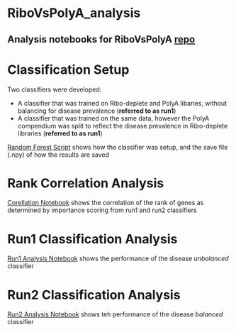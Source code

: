 # RiboVsPolyA_analysis
Analysis notebooks for RiboVsPolyA [repo](https://github.com/ioannisa92/RiboVsPolyA)
---

# Classification Setup
Two classifiers were developed:
* A classifier that was trained on Ribo-deplete and PolyA libaries, without balancing for disease prevalence (**referred to as run1**)
* A classifier that was trained on the same data, however the PolyA compendium was split to reflect the disease prevalence in Ribo-deplete libraries (**referred to as run1**)

[Random Forest Script](https://github.com/ioannisa92/RiboVsPolyA_analysis/blob/master/RF.py) shows how the classifier was setup, and the save file (.npy) of how the results are saved

# Rank Correlation Analysis
[Corellation Notebook](https://github.com/ioannisa92/RiboVsPolyA_analysis/blob/master/RankCorrelation.ipynb) shows the correlation of the rank of genes as determined by importance scoring from run1 and run2 classifiers

# Run1 Classification Analysis
[Run1 Analysis Notebook](https://github.com/ioannisa92/RiboVsPolyA_analysis/blob/master/ResultsAnalysis_run1.ipynb) shows the performance of the disease *unbalanced* classifier

# Run2 Classification Analysis
[Run2 Analysis Notebook](https://github.com/ioannisa92/RiboVsPolyA_analysis/blob/master/ResultsAnalysis_run2.ipynb) shows teh performance of the disease *balanced* classifier
